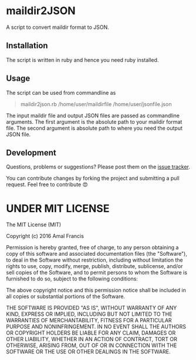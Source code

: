 maildir2JSON
========

A script to convert maildir format to JSON.

## Installation

The script is written in ruby and hence you need ruby installed.

## Usage

The script can be used from commandline as

> maildir2json.rb /home/user/maildirfile /home/user/jsonfile.json

The input maildir file and output JSON files are passed as commandline arguments. The first argument is the absolute path to your maildir format file. The second argument is absolute path to where you need the output JSON file.

## Development

Questions, problems or suggestions? Please post them on the [issue tracker](https://github.com/amalfra/maildir2json/issues).

You can contribute changes by forking the project and submitting a pull request. Feel free to contribute :heart_eyes:

UNDER MIT LICENSE
=================

The MIT License (MIT)

Copyright (c) 2016 Amal Francis

Permission is hereby granted, free of charge, to any person obtaining a copy of this software and associated documentation files (the "Software"), to deal in the Software without restriction, including without limitation the rights to use, copy, modify, merge, publish, distribute, sublicense, and/or sell copies of the Software, and to permit persons to whom the Software is furnished to do so, subject to the following conditions:

The above copyright notice and this permission notice shall be included in all copies or substantial portions of the Software.

THE SOFTWARE IS PROVIDED "AS IS", WITHOUT WARRANTY OF ANY KIND, EXPRESS OR IMPLIED, INCLUDING BUT NOT LIMITED TO THE WARRANTIES OF MERCHANTABILITY, FITNESS FOR A PARTICULAR PURPOSE AND NONINFRINGEMENT. IN NO EVENT SHALL THE AUTHORS OR COPYRIGHT HOLDERS BE LIABLE FOR ANY CLAIM, DAMAGES OR OTHER LIABILITY, WHETHER IN AN ACTION OF CONTRACT, TORT OR OTHERWISE, ARISING FROM, OUT OF OR IN CONNECTION WITH THE SOFTWARE OR THE USE OR OTHER DEALINGS IN THE SOFTWARE.
